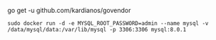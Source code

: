 
go get -u github.com/kardianos/govendor

```
sudo docker run -d -e MYSQL_ROOT_PASSWORD=admin --name mysql -v /data/mysql/data:/var/lib/mysql -p 3306:3306 mysql:8.0.1
```
